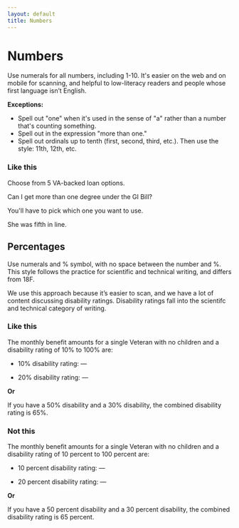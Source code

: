 ```yaml
---
layout: default
title: Numbers
---
```


# Numbers

Use numerals for all numbers, including 1-10. It's easier on the web and on mobile for scanning, and helpful to low-literacy readers and people whose first language isn’t English.

**Exceptions:** 

- Spell out "one" when it's used in the sense of "a" rather than a number that's counting something. 
- Spell out in the expression "more than one." 
- Spell out ordinals up to tenth (first, second, third, etc.). Then use the style: 11th, 12th, etc. 

<div class="do-dont">
<div class="do-dont__do">
<h3 class="do-dont__heading">Like this</h3>
<div class="do-dont__content" markdown="1">

Choose from 5 VA-backed loan options.

Can I get more than one degree under the GI Bill?

You'll have to pick which one you want to use.

She was fifth in line. 

</div>
</div>
</div>



## Percentages

Use numerals and % symbol, with no space between the number and %. This style follows the practice for scientific and technical writing, and differs from 18F. 

We use this approach because it’s easier to scan, and we have a lot of content discussing disability ratings. Disability ratings fall into the scientifc and technical category of writing. 



<div class="do-dont">
<div class="do-dont__do">
<h3 class="do-dont__heading">Like this</h3>
<div class="do-dont__content" markdown="1">

The monthly benefit amounts for a single Veteran with no children and a disability rating of 10% to 100% are: 

- 10% disability rating: &mdash;

- 20% disability rating: &mdash;

**Or**

If you have a 50% disability and a 30% disability, the combined disability rating is 65%.

</div>
</div>
<div class="do-dont__dont">
<h3 class="do-dont__heading">Not this</h3>
<div class="do-dont__content" markdown="1">

The monthly benefit amounts for a single Veteran with no children and a disability rating of 10 percent to 100 percent are:
 
- 10 percent disability rating: &mdash;

- 20 percent disability rating: &mdash;

**Or**

If you have a 50 percent disability and a 30 percent disability, the combined disability rating is 65 percent.

</div>
</div>
</div>



